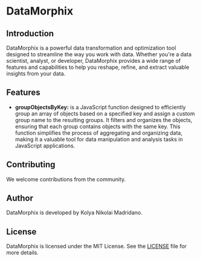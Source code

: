# DataMorphix

## Introduction

DataMorphix is a powerful data transformation and optimization tool designed to streamline the way you work with data. Whether you're a data scientist, analyst, or developer, DataMorphix provides a wide range of features and capabilities to help you reshape, refine, and extract valuable insights from your data.

## Features

- **groupObjectsByKey:**  is a JavaScript function designed to efficiently group an array of objects based on a specified key and assign a custom group name to the resulting groups. It filters and organizes the objects, ensuring that each group contains objects with the same key. This function simplifies the process of aggregating and organizing data, making it a valuable tool for data manipulation and analysis tasks in JavaScript applications.

## Contributing

We welcome contributions from the community.

## Author

DataMorphix is developed by Kolya Nikolai Madridano.

## License

DataMorphix is licensed under the MIT License. See the [LICENSE](LICENSE) file for more details.



